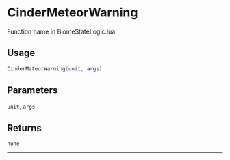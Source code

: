 # CinderMeteorWarning
Function name in BiomeStateLogic.lua
## Usage
```lua
CinderMeteorWarning(unit, args)
```
## Parameters
`unit`, `args`
## Returns
`none`

---